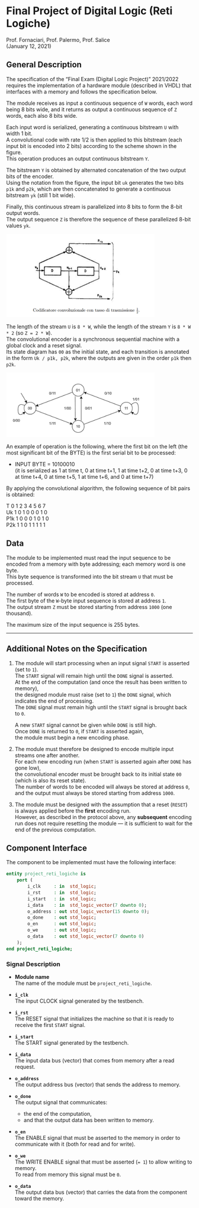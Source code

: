 # Final Project of Digital Logic (Reti Logiche)

Prof. Fornaciari, Prof. Palermo, Prof. Salice  
(January 12, 2021)

## General Description

The specification of the “Final Exam (Digital Logic Project)” 2021/2022 requires the implementation of a hardware module (described in VHDL) that interfaces with a memory and follows the specification below.

The module receives as input a continuous sequence of `W` words, each word being 8 bits wide, and it returns as output a continuous sequence of `Z` words, each also 8 bits wide.

Each input word is serialized, generating a continuous bitstream `U` with width 1 bit.  
A convolutional code with rate 1/2 is then applied to this bitstream (each input bit is encoded into 2 bits) according to the scheme shown in the figure.  
This operation produces an output continuous bitstream `Y`.

The bitstream `Y` is obtained by alternated concatenation of the two output bits of the encoder.  
Using the notation from the figure, the input bit `uk` generates the two bits `p1k` and `p2k`, which are then concatenated to generate a continuous bitstream `yk` (still 1 bit wide).

Finally, this continuous stream is parallelized into 8 bits to form the 8-bit output words.  
The output sequence `Z` is therefore the sequence of these parallelized 8-bit values `yk`.

<img src="./img1.jpeg" width="400">

The length of the stream `U` is `8 * W`, while the length of the stream `Y` is `8 * W * 2` (so `Z = 2 * W`).  
The convolutional encoder is a synchronous sequential machine with a global clock and a reset signal.  
Its state diagram has `00` as the initial state, and each transition is annotated in the form `Uk / p1k, p2k`, where the outputs are given in the order `p1k` then `p2k`.

<img src="./img2.jpeg" width="400">

An example of operation is the following, where the first bit on the left (the most significant bit of the BYTE) is the first serial bit to be processed:

- INPUT BYTE = 10100010  
  (it is serialized as 1 at time t, 0 at time t+1, 1 at time t+2, 0 at time t+3, 0 at time t+4, 0 at time t+5, 1 at time t+6, and 0 at time t+7)

By applying the convolutional algorithm, the following sequence of bit pairs is obtained:

T 0 1 2 3 4 5 6 7  
Uk 1 0 1 0 0 0 1 0  
P1k 1 0 0 0 1 0 1 0  
P2k 1 1 0 1 1 1 1 1

## Data

The module to be implemented must read the input sequence to be encoded from a memory with byte addressing; each memory word is one byte.  
This byte sequence is transformed into the bit stream `U` that must be processed.

The number of words `W` to be encoded is stored at address `0`.  
The first byte of the `W`-byte input sequence is stored at address `1`.  
The output stream `Z` must be stored starting from address `1000` (one thousand).

The maximum size of the input sequence is 255 bytes.

---

## Additional Notes on the Specification

1. The module will start processing when an input signal `START` is asserted (set to `1`).  
   The `START` signal will remain high until the `DONE` signal is asserted.  
   At the end of the computation (and once the result has been written to memory),  
   the designed module must raise (set to `1`) the `DONE` signal, which indicates the end of processing.  
   The `DONE` signal must remain high until the `START` signal is brought back to `0`.

   A new `START` signal cannot be given while `DONE` is still high.  
   Once `DONE` is returned to `0`, if `START` is asserted again,  
   the module must begin a new encoding phase.

2. The module must therefore be designed to encode multiple input streams one after another.  
   For each new encoding run (when `START` is asserted again after `DONE` has gone low),  
   the convolutional encoder must be brought back to its initial state `00`  
   (which is also its reset state).  
   The number of words to be encoded will always be stored at address `0`,  
   and the output must always be stored starting from address `1000`.

3. The module must be designed with the assumption that a reset (`RESET`) is always applied before the **first** encoding run.  
   However, as described in the protocol above, any **subsequent** encoding run does not require resetting the module — it is sufficient to wait for the end of the previous computation.

## Component Interface

The component to be implemented must have the following interface:

```vhdl
entity project_reti_logiche is
    port (
        i_clk     : in  std_logic;
        i_rst     : in  std_logic;
        i_start   : in  std_logic;
        i_data    : in  std_logic_vector(7 downto 0);
        o_address : out std_logic_vector(15 downto 0);
        o_done    : out std_logic;
        o_en      : out std_logic;
        o_we      : out std_logic;
        o_data    : out std_logic_vector(7 downto 0)
    );
end project_reti_logiche;

```

### Signal Description

- **Module name**  
  The name of the module must be `project_reti_logiche`.

- **`i_clk`**  
  The input CLOCK signal generated by the testbench.

- **`i_rst`**  
  The RESET signal that initializes the machine so that it is ready to receive the first `START` signal.

- **`i_start`**  
  The START signal generated by the testbench.

- **`i_data`**  
  The input data bus (vector) that comes from memory after a read request.

- **`o_address`**  
  The output address bus (vector) that sends the address to memory.

- **`o_done`**  
  The output signal that communicates:

  - the end of the computation,
  - and that the output data has been written to memory.

- **`o_en`**  
  The ENABLE signal that must be asserted to the memory in order to communicate with it (both for read and for write).

- **`o_we`**  
  The WRITE ENABLE signal that must be asserted (`= 1`) to allow writing to memory.  
  To read from memory this signal must be `0`.

- **`o_data`**  
  The output data bus (vector) that carries the data from the component toward the memory.
